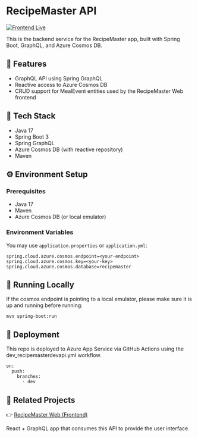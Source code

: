 # RecipeMaster API

[![Frontend Live](https://img.shields.io/badge/frontend-live-blue)](https://recipemasterdevui-azdjewfuh4h0h2e4.australiacentral-01.azurewebsites.net/)

This is the backend service for the RecipeMaster app, built with Spring Boot, GraphQL, and Azure Cosmos DB.

## 🚀 Features

- GraphQL API using Spring GraphQL
- Reactive access to Azure Cosmos DB
- CRUD support for MealEvent entities used by the RecipeMaster Web frontend

## 🧱 Tech Stack

- Java 17
- Spring Boot 3
- Spring GraphQL
- Azure Cosmos DB (with reactive repository)
- Maven

## ⚙️ Environment Setup

### Prerequisites

- Java 17
- Maven
- Azure Cosmos DB (or local emulator)

### Environment Variables

You may use `application.properties` or `application.yml`:

```
spring.cloud.azure.cosmos.endpoint=<your-endpoint>
spring.cloud.azure.cosmos.key=<your-key>
spring.cloud.azure.cosmos.database=recipemaster
```

## 🧪 Running Locally

If the cosmos endpoint is pointing to a local emulator, please make sure it is up and running before running:

```
mvn spring-boot:run
```

## 🚀 Deployment

This repo is deployed to Azure App Service via GitHub Actions using the dev_recipemasterdevapi.yml workflow.

```
on:
  push:
    branches:
      - dev
```

## 🔗 Related Projects

👉 [RecipeMaster Web (Frontend)](https://github.com/XuSibo99/RecipeMasterWeb)

React + GraphQL app that consumes this API to provide the user interface.
